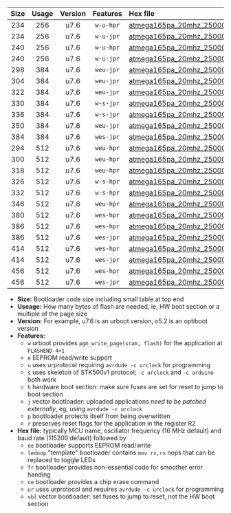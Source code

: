 |Size|Usage|Version|Features|Hex file|
|:-:|:-:|:-:|:-:|:--|
|234|256|u7.6|`w-u-hpr`|[atmega165pa_20mhz_250000bps_ur.hex](https://raw.githubusercontent.com/stefanrueger/urboot/main//atmega165pa_20mhz_250000bps_ur.hex)|
|234|256|u7.6|`w-u-jpr`|[atmega165pa_20mhz_250000bps_ur_vbl.hex](https://raw.githubusercontent.com/stefanrueger/urboot/main//atmega165pa_20mhz_250000bps_ur_vbl.hex)|
|240|256|u7.6|`w-u-hpr`|[atmega165pa_20mhz_250000bps_lednop_ur.hex](https://raw.githubusercontent.com/stefanrueger/urboot/main//atmega165pa_20mhz_250000bps_lednop_ur.hex)|
|240|256|u7.6|`w-u-jpr`|[atmega165pa_20mhz_250000bps_lednop_ur_vbl.hex](https://raw.githubusercontent.com/stefanrueger/urboot/main//atmega165pa_20mhz_250000bps_lednop_ur_vbl.hex)|
|298|384|u7.6|`weu-jpr`|[atmega165pa_20mhz_250000bps_ee_ur_vbl.hex](https://raw.githubusercontent.com/stefanrueger/urboot/main//atmega165pa_20mhz_250000bps_ee_ur_vbl.hex)|
|304|384|u7.6|`weu-jpr`|[atmega165pa_20mhz_250000bps_ee_lednop_ur_vbl.hex](https://raw.githubusercontent.com/stefanrueger/urboot/main//atmega165pa_20mhz_250000bps_ee_lednop_ur_vbl.hex)|
|322|384|u7.6|`weu-jpr`|[atmega165pa_20mhz_250000bps_ee_lednop_fr_ur_vbl.hex](https://raw.githubusercontent.com/stefanrueger/urboot/main//atmega165pa_20mhz_250000bps_ee_lednop_fr_ur_vbl.hex)|
|330|384|u7.6|`w-s-jpr`|[atmega165pa_20mhz_250000bps_vbl.hex](https://raw.githubusercontent.com/stefanrueger/urboot/main//atmega165pa_20mhz_250000bps_vbl.hex)|
|336|384|u7.6|`w-s-jpr`|[atmega165pa_20mhz_250000bps_lednop_vbl.hex](https://raw.githubusercontent.com/stefanrueger/urboot/main//atmega165pa_20mhz_250000bps_lednop_vbl.hex)|
|350|384|u7.6|`weu-jpr`|[atmega165pa_20mhz_250000bps_ee_lednop_fr_ce_ur_vbl.hex](https://raw.githubusercontent.com/stefanrueger/urboot/main//atmega165pa_20mhz_250000bps_ee_lednop_fr_ce_ur_vbl.hex)|
|384|384|u7.6|`wes-jpr`|[atmega165pa_20mhz_250000bps_ee_vbl.hex](https://raw.githubusercontent.com/stefanrueger/urboot/main//atmega165pa_20mhz_250000bps_ee_vbl.hex)|
|294|512|u7.6|`weu-hpr`|[atmega165pa_20mhz_250000bps_ee_ur.hex](https://raw.githubusercontent.com/stefanrueger/urboot/main//atmega165pa_20mhz_250000bps_ee_ur.hex)|
|300|512|u7.6|`weu-hpr`|[atmega165pa_20mhz_250000bps_ee_lednop_ur.hex](https://raw.githubusercontent.com/stefanrueger/urboot/main//atmega165pa_20mhz_250000bps_ee_lednop_ur.hex)|
|318|512|u7.6|`weu-hpr`|[atmega165pa_20mhz_250000bps_ee_lednop_fr_ur.hex](https://raw.githubusercontent.com/stefanrueger/urboot/main//atmega165pa_20mhz_250000bps_ee_lednop_fr_ur.hex)|
|326|512|u7.6|`w-s-hpr`|[atmega165pa_20mhz_250000bps.hex](https://raw.githubusercontent.com/stefanrueger/urboot/main//atmega165pa_20mhz_250000bps.hex)|
|332|512|u7.6|`w-s-hpr`|[atmega165pa_20mhz_250000bps_lednop.hex](https://raw.githubusercontent.com/stefanrueger/urboot/main//atmega165pa_20mhz_250000bps_lednop.hex)|
|346|512|u7.6|`weu-hpr`|[atmega165pa_20mhz_250000bps_ee_lednop_fr_ce_ur.hex](https://raw.githubusercontent.com/stefanrueger/urboot/main//atmega165pa_20mhz_250000bps_ee_lednop_fr_ce_ur.hex)|
|380|512|u7.6|`wes-hpr`|[atmega165pa_20mhz_250000bps_ee.hex](https://raw.githubusercontent.com/stefanrueger/urboot/main//atmega165pa_20mhz_250000bps_ee.hex)|
|386|512|u7.6|`wes-hpr`|[atmega165pa_20mhz_250000bps_ee_lednop.hex](https://raw.githubusercontent.com/stefanrueger/urboot/main//atmega165pa_20mhz_250000bps_ee_lednop.hex)|
|386|512|u7.6|`wes-jpr`|[atmega165pa_20mhz_250000bps_ee_lednop_vbl.hex](https://raw.githubusercontent.com/stefanrueger/urboot/main//atmega165pa_20mhz_250000bps_ee_lednop_vbl.hex)|
|414|512|u7.6|`wes-hpr`|[atmega165pa_20mhz_250000bps_ee_lednop_fr.hex](https://raw.githubusercontent.com/stefanrueger/urboot/main//atmega165pa_20mhz_250000bps_ee_lednop_fr.hex)|
|414|512|u7.6|`wes-jpr`|[atmega165pa_20mhz_250000bps_ee_lednop_fr_vbl.hex](https://raw.githubusercontent.com/stefanrueger/urboot/main//atmega165pa_20mhz_250000bps_ee_lednop_fr_vbl.hex)|
|456|512|u7.6|`wes-hpr`|[atmega165pa_20mhz_250000bps_ee_lednop_fr_ce.hex](https://raw.githubusercontent.com/stefanrueger/urboot/main//atmega165pa_20mhz_250000bps_ee_lednop_fr_ce.hex)|
|456|512|u7.6|`wes-jpr`|[atmega165pa_20mhz_250000bps_ee_lednop_fr_ce_vbl.hex](https://raw.githubusercontent.com/stefanrueger/urboot/main//atmega165pa_20mhz_250000bps_ee_lednop_fr_ce_vbl.hex)|

- **Size:** Bootloader code size including small table at top end
- **Useage:** How many bytes of flash are needed, ie, HW boot section or a multiple of the page size
- **Version:** For example, u7.6 is an urboot version, o5.2 is an optiboot version
- **Features:**
  + `w` urboot provides `pgm_write_page(sram, flash)` for the application at `FLASHEND-4+1`
  + `e` EEPROM read/write support
  + `u` uses urprotocol requiring `avrdude -c urclock` for programming
  + `s` uses skeleton of STK500v1 protocol; `-c urclock` and `-c arduino` both work
  + `h` hardware boot section: make sure fuses are set for reset to jump to boot section
  + `j` vector bootloader: uploaded applications *need to be patched externally*, eg, using `avrdude -c urclock`
  + `p` bootloader protects itself from being overwritten
  + `r` preserves reset flags for the application in the register R2
- **Hex file:** typically MCU name, oscillator frequency (16 MHz default) and baud rate (115200 default) followed by
  + `ee` bootloader supports EEPROM read/write
  + `lednop` "template" bootloader contains `mov rx,rx` nops that can be replaced to toggle LEDs
  + `fr` bootloader provides non-essential code for smoother error handing
  + `ce` bootloader provides a chip erase command
  + `ur` uses urprotocol and requires `avrdude -c urclock` for programming
  + `vbl` vector bootloader: set fuses to jump to reset, not the HW boot section

